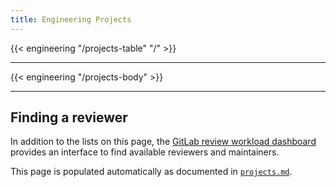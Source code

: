 ```yaml
---
title: Engineering Projects
---
```


{{< engineering "/projects-table" "/" >}}

---

{{< engineering "/projects-body" >}}

---

## Finding a reviewer

In addition to the lists on this page, the [GitLab review workload dashboard](https://gitlab-org.gitlab.io/gitlab-roulette/) provides an interface to find available reviewers and maintainers.

This page is populated automatically as documented in [`projects.md`](https://gitlab.com/gitlab-com/www-gitlab-com/-/blob/master/doc/projects.md).
